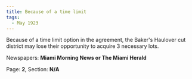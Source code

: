 ```yaml
---  
title: Because of a time limit  
tags:  
  - May 1923  
---  
```

  
Because of a time limit option in the agreement, the Baker's Haulover cut district may lose their opportunity to acquire 3 necessary lots.  
  
Newspapers: **Miami Morning News or The Miami Herald**  
  
Page: **2**, Section: **N/A** 
